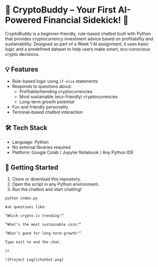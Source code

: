 # 🤖 CryptoBuddy – Your First AI-Powered Financial Sidekick! 🌟

CryptoBuddy is a beginner-friendly, rule-based chatbot built with Python that provides cryptocurrency investment advice based on profitability and sustainability. Designed as part of a Week 1 AI assignment, it uses basic logic and a predefined dataset to help users make smart, eco-conscious crypto decisions.

## 💡 Features
- Rule-based logic using `if-else` statements
- Responds to questions about:
  - Profitable/trending cryptocurrencies
  - Most sustainable (eco-friendly) cryptocurrencies
  - Long-term growth potential
- Fun and friendly personality
- Terminal-based chatbot interaction

## 🛠️ Tech Stack
- Language: Python
- No external libraries required
- Platform: Google Colab / Jupyter Notebook / Any Python IDE

## 🚀 Getting Started

1. Clone or download this repository.
2. Open the script in any Python environment.
3. Run the chatbot and start chatting!

```bash
python index.py

Ask questions like:

“Which crypto is trending?”

“What’s the most sustainable coin?”

“What’s good for long-term growth?”

Type exit to end the chat.

##

![Project Log](chatbot.png)
